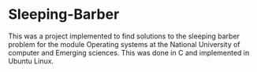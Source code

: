 # Sleeping-Barber
This was a project implemented to find solutions to the sleeping barber problem for the module Operating systems at the National University of computer and Emerging sciences.
This was done in C and implemented in Ubuntu Linux.
